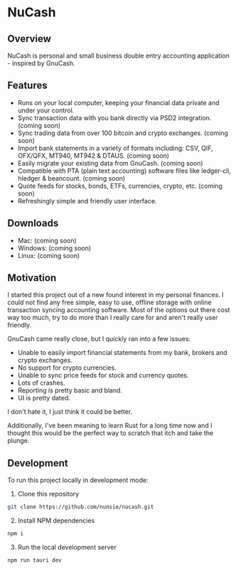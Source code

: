 # NuCash

## Overview

NuCash is personal and small business double entry accounting application - inspired by GnuCash.

## Features

- Runs on your local computer, keeping your financial data private and under your control.
- Sync transaction data with you bank directly via PSD2 integration. (coming soon)
- Sync trading data from over 100 bitcoin and crypto exchanges. (coming soon)
- Import bank statements in a variety of formats including: CSV, QIF, OFX/QFX, MT940, MT942 & DTAUS. (coming soon)
- Easily migrate your existing data from GnuCash. (coming soon)
- Compatible with PTA (plain text accounting) software files like ledger-cli, hledger & beancount. (coming soon)
- Quote feeds for stocks, bonds, ETFs, currencies, crypto, etc. (coming soon)
- Refreshingly simple and friendly user interface.

## Downloads

- Mac: (coming soon)
- Windows: (coming soon)
- Linux: (coming soon)

## Motivation

I started this project out of a new found interest in my personal finances. I could not find any free simple, easy to use, offline storage with online transaction syncing accounting software. Most of the options out there cost way too much, try to do more than I really care for and aren't really user friendly.

GnuCash came really close, but I quickly ran into a few issues:

- Unable to easily import financial statements from my bank, brokers and crypto exchanges.
- No support for crypto currencies.
- Unable to sync price feeds for stock and currency quotes.
- Lots of crashes.
- Reporting is pretty basic and bland.
- UI is pretty dated.

I don't hate it, I just think it could be better.

Additionally, I've been meaning to learn Rust for a long time now and I thought this would be the perfect way to scratch that itch and take the plunge.

## Development

To run this project locally in development mode:

1. Clone this repository

```bash
git clone https://github.com/nunsie/nucash.git
```

2. Install NPM dependencies

```bash
npm i
```

3. Run the local development server

```bash
npm run tauri dev
```
